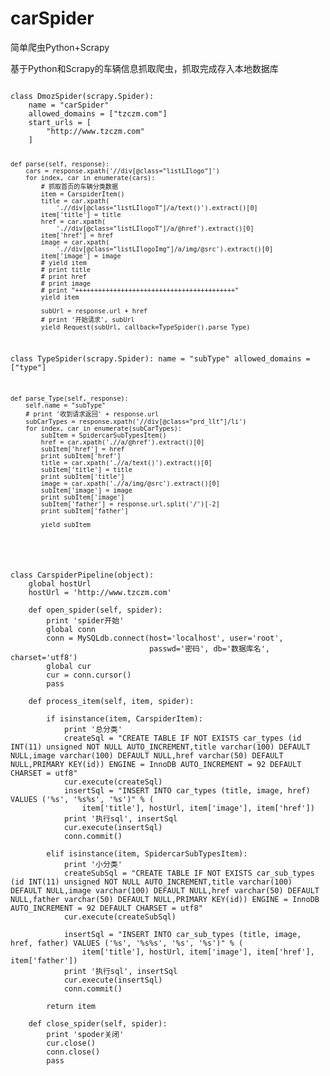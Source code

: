 # carSpider
简单爬虫Python+Scrapy

<p>
基于Python和Scrapy的车辆信息抓取爬虫，抓取完成存入本地数据库
</p>
<pre><code>
class DmozSpider(scrapy.Spider):
    name = "carSpider"
    allowed_domains = ["tzczm.com"]
    start_urls = [
        "http://www.tzczm.com"
    ]

    def parse(self, response):
        cars = response.xpath('//div[@class="listLIlogo"]')
        for index, car in enumerate(cars):
            # 抓取首页的车辆分类数据
            item = CarspiderItem()
            title = car.xpath(
                './/div[@class="listLIlogoT"]/a/text()').extract()[0]
            item['title'] = title
            href = car.xpath(
                './/div[@class="listLIlogoT"]/a/@href').extract()[0]
            item['href'] = href
            image = car.xpath(
                './/div[@class="listLIlogoImg"]/a/img/@src').extract()[0]
            item['image'] = image
            # yield item
            # print title
            # print href
            # print image
            # print "++++++++++++++++++++++++++++++++++++++++++"
            yield item

            subUrl = response.url + href
            # print '开始请求', subUrl
            yield Request(subUrl, callback=TypeSpider().parse_Type)


class TypeSpider(scrapy.Spider):
    name = "subType"
    allowed_domains = ["type"]

    def parse_Type(self, response):
        self.name = "subType"
        # print '收到请求返回' + response.url
        subCarTypes = response.xpath('//div[@class="prd_llt"]/li')
        for index, car in enumerate(subCarTypes):
            subItem = SpidercarSubTypesItem()
            href = car.xpath('.//a/@href').extract()[0]
            subItem['href'] = href
            print subItem['href']
            title = car.xpath('.//a/text()').extract()[0]
            subItem['title'] = title
            print subItem['title']
            image = car.xpath('.//a/img/@src').extract()[0]
            subItem['image'] = image
            print subItem['image']
            subItem['father'] = response.url.split('/')[-2]
            print subItem['father']

            yield subItem
</code></pre>

<pre><code>
class CarspiderPipeline(object):
    global hostUrl
    hostUrl = 'http://www.tzczm.com'
    
    def open_spider(self, spider):
        print 'spider开始'
        global conn
        conn = MySQLdb.connect(host='localhost', user='root',
                               passwd='密码', db='数据库名', charset='utf8')
        global cur
        cur = conn.cursor()
        pass

    def process_item(self, item, spider):

        if isinstance(item, CarspiderItem):
            print '总分类'
            createSql = "CREATE TABLE IF NOT EXISTS car_types (id INT(11) unsigned NOT NULL AUTO_INCREMENT,title varchar(100) DEFAULT NULL,image varchar(100) DEFAULT NULL,href varchar(50) DEFAULT NULL,PRIMARY KEY(id)) ENGINE = InnoDB AUTO_INCREMENT = 92 DEFAULT CHARSET = utf8"
            cur.execute(createSql)
            insertSql = "INSERT INTO car_types (title, image, href) VALUES ('%s', '%s%s', '%s')" % (
                item['title'], hostUrl, item['image'], item['href'])
            print '执行sql', insertSql
            cur.execute(insertSql)
            conn.commit()

        elif isinstance(item, SpidercarSubTypesItem):
            print '小分类'
            createSubSql = "CREATE TABLE IF NOT EXISTS car_sub_types (id INT(11) unsigned NOT NULL AUTO_INCREMENT,title varchar(100) DEFAULT NULL,image varchar(100) DEFAULT NULL,href varchar(50) DEFAULT NULL,father varchar(50) DEFAULT NULL,PRIMARY KEY(id)) ENGINE = InnoDB AUTO_INCREMENT = 92 DEFAULT CHARSET = utf8"
            cur.execute(createSubSql)

            insertSql = "INSERT INTO car_sub_types (title, image, href, father) VALUES ('%s', '%s%s', '%s', '%s')" % (
                item['title'], hostUrl, item['image'], item['href'], item['father'])
            print '执行sql', insertSql
            cur.execute(insertSql)
            conn.commit()

        return item

    def close_spider(self, spider):
        print 'spoder关闭'
        cur.close()
        conn.close()
        pass
</code></pre> 
